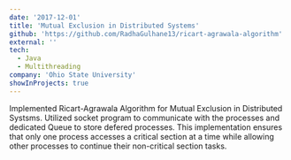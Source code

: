 ```yaml
---
date: '2017-12-01'
title: 'Mutual Exclusion in Distributed Systems'
github: 'https://github.com/RadhaGulhane13/ricart-agrawala-algorithm'
external: ''
tech:
  - Java
  - Multithreading
company: 'Ohio State University'
showInProjects: true
---
```


Implemented Ricart-Agrawala Algorithm for Mutual Exclusion in Distributed Systsms. Utilized socket program to communicate with the processes and dedicated Queue to store defered processes. This implementation ensures that only one process accesses a critical section at a time while allowing other processes to continue their non-critical section tasks.
